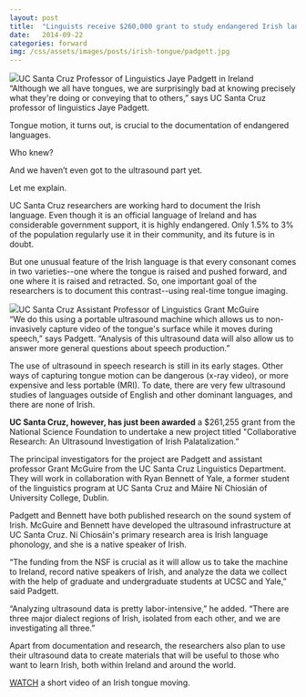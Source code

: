 ```yaml
---
layout: post
title:  "Linguists receive $260,000 grant to study endangered Irish language"
date:   2014-09-22
categories: forward
img: /css/assets/images/posts/irish-tongue/padgett.jpg
---
```


<div class="caption"><img src="{% asset_path padgett.jpg %}">UC Santa Cruz Professor of Linguistics Jaye Padgett in Ireland</div>“Although we all have tongues, we are surprisingly bad at knowing precisely what they're doing or conveying that to others,” says UC Santa Cruz professor of linguistics Jaye Padgett.

Tongue motion, it turns out, is crucial to the documentation of endangered languages.

Who knew?

And we haven’t even got to the ultrasound part yet.

Let me explain.

UC Santa Cruz researchers are working hard to document the Irish language. Even though it is an official language of Ireland and has considerable government support, it is highly endangered. Only 1.5%  to 3% of the population regularly use it in their community, and its future is in doubt.

But one unusual feature of the Irish language is that every consonant comes in two varieties--one where the tongue is raised and pushed forward, and one where it is raised and retracted. So, one important goal of the researchers is to document this contrast--using real-time tongue imaging.

<div class="caption"><img src="{% asset_path grant-recent-250.jpg %}">UC Santa Cruz Assistant Professor of Linguistics Grant McGuire</div>“We do this using a portable ultrasound machine which allows us to non-invasively capture video of the tongue's surface while it moves during speech,” says Padgett. “Analysis of this ultrasound data will also allow us to answer more general questions about speech production.”

The use of ultrasound in speech research is still in its early stages. Other ways of capturing tongue motion can be dangerous (x-ray video), or more expensive and less portable (MRI). To date, there are very few ultrasound studies of languages outside of English and other dominant languages, and there are none of Irish. 

**UC Santa Cruz, however, has just been awarded** a $261,255 grant from the National Science Foundation to undertake a new project titled "Collaborative Research: An Ultrasound Investigation of Irish Palatalization.” 

The principal investigators for the project are Padgett and assistant professor Grant McGuire from the UC Santa Cruz Linguistics Department. They will work in collaboration with Ryan Bennett of Yale, a former student of the linguistics program at UC Santa Cruz and Máire Ní Chiosián of University College, Dublin. 

Padgett and Bennett have both published research on the sound system of Irish. McGuire and Bennett have developed the ultrasound infrastructure at UC Santa Cruz. Ní Chiosáin's primary research area is Irish language phonology, and she is a native speaker of Irish.

“The funding from the NSF is crucial as it will allow us to take the machine to Ireland, record native speakers of Irish, and analyze the data we collect with the help of graduate and undergraduate students at UCSC and Yale,” said Padgett. 

“Analyzing ultrasound data is pretty labor-intensive,” he added. “There are three major dialect regions of Irish, isolated from each other, and we are investigating all three.”

Apart from documentation and research, the researchers also plan to use their ultrasound data to create materials that will be useful to those who want to learn Irish, both within Ireland and around the world. 

[WATCH](https://www.youtube.com/watch?v=RfpmulMD458) a short video of an Irish tongue moving.